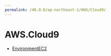 ```yaml
---
permalink: /48.0.0/ap-northeast-1/AWS/Cloud9/
---
```


# AWS.Cloud9



* [EnvironmentEC2](EnvironmentEC2.md)